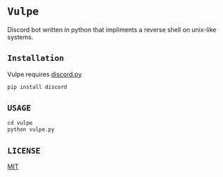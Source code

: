 # `Vulpe`
Discord bot written in python that impliments a reverse shell on unix-like systems.

## `Installation`

Vulpe requires [discord.py](https://discordpy.readthedocs.io/en/stable/)

```bash
pip install discord
```

## `USAGE`

```python
cd vulpe
python vulpe.py
```

## `LICENSE`

[MIT](https://choosealicense.com/licenses/mit/)

